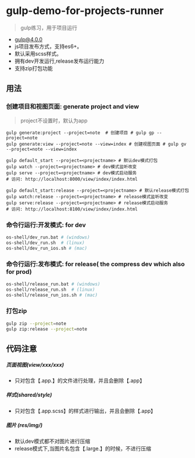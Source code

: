 # gulp-demo-for-projects-runner
>gulp练习，用于项目运行
- gulp@4.0.0
- js项目发布方式，支持es6+。
- 默认采用scss样式。
- 拥有dev开发运行,release发布运行能力
- 支持zip打包功能

## 用法
### 创建项目和视图页面: generate project and view
>project不设置时，默认为app
```text
gulp generate:project --project=note  # 创建项目 # gulp gp --project=note
gulp generate:view --project=note --view=index # 创建视图页面 # gulp gv --project=note --view=index

gulp default_start --project=<projectname> # 默认dev模式打包
gulp watch --project=<projectname> # dev模式监听改变
gulp serve --project=<projectname> # dev模式启动服务
# 访问: http://localhost:8000/view/index/index.html

gulp default_start:release --project=<projectname> # 默认release模式打包
gulp watch:release --project=<projectname> # release模式监听改变
gulp serve:release --project=<projectname> # release模式启动服务
# 访问: http://localhost:8100/view/index/index.html

```



### 命令行运行:开发模式: for dev

```bash
os-shell/dev_run.bat # (windows)
os-shell/dev_run.sh  # (linux)
os-shell/dev_run_ios.sh # (mac)
```

### 命令行运行:发布模式: for release( the compress dev which also for prod)

```bash
os-shell/release_run.bat # (windows)
os-shell/release_run.sh  # (linux)
os-shell/release_run_ios.sh # (mac)
```

### 打包zip
```bash
gulp zip --project=note
gulp zip:release --project=note
```

## 代码注意
##### 页面视图(view/xxx/xxx)
- 只对包含【.app.】的文件进行处理，并且会删除【.app】

##### 样式(shared/style)
- 只对包含【.app.scss】的样式进行输出，并且会删除【.app】

##### 图片 (res/img/)
- 默认dev模式都不对图片进行压缩
- release模式下,当图片名包含【.large.】的时候，不进行压缩
